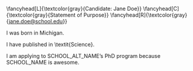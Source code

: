 \fancyhead[L]{\textcolor{gray}{Candidate: Jane Doe}}
\fancyhead[C]{\textcolor{gray}{Statement of Purpose}}
\fancyhead[R]{\textcolor{gray}{jane.doe@school.edu}}

I was born in Michigan.

I have published in \textit{Science}.

I am applying to SCHOOL_ALT_NAME’s PhD program because SCHOOL_NAME is awesome. 

